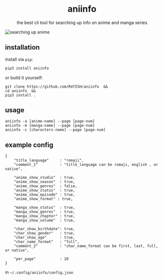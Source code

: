 <div align="center">
<h1>aniinfo</h1>
<p>the best cli tool for searching up info on anime and manga series<p>
</div>

![searching up anime](https://i.imgur.com/b58BIUh.gif)   

## installation  

install via `pip`:

```bash
pip3 install aniinfo
```
or build it yourself:

```
git clone https://github.com/R4YISH/aniinfo  &&
cd aniinfo  &&
pip3 install .  
```

## usage

```
aniinfo -a [anime-name] --page [page-num]  
aniinfo -m [manga-name] --page [page-num]  
aniinfo -c [characters-name] --page [page-num]  
```

## example config

```
{
	"title_language"     : "romaji", 
	"comment_1"          : "title_language can be romaji, english , or native",

	"anime_show_studio"  : true,
	"anime_show_season"  : true,
	"anime_show_genres"  : false,
	"anime_show_status"  : true,
	"anime_show_episode" : true,
	"anime_show_format" : true,

	"manga_show_status"  : true,
	"manga_show_genres"  : true,
	"manga_show_chapter" : true,
	"manga_show_volume"  : true,

	"char_show_birthdate": true,
	"char_show_gender"   : true,
	"char_show_age"      : true,
	"char_name_format"   : "full",
	"comment_2"          : "char_name_format can be first, last, full, or native",

	"per_page"           : 10
}
```

in `~/.config/aniinfo/config.json`
